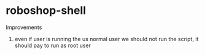 # roboshop-shell
Improvements
1. even if user is running the us normal user we should not run the script, it should pay to run as root user
